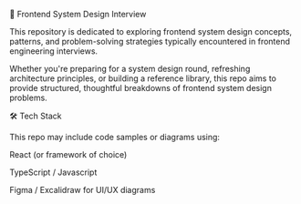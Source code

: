 🧠 Frontend System Design Interview

This repository is dedicated to exploring frontend system design concepts, patterns, and problem-solving strategies typically encountered in frontend engineering interviews.

Whether you're preparing for a system design round, refreshing architecture principles, or building a reference library, this repo aims to provide structured, thoughtful breakdowns of frontend system design problems.


🛠️ Tech Stack

This repo may include code samples or diagrams using:

React (or framework of choice)

TypeScript / Javascript

Figma / Excalidraw for UI/UX diagrams
